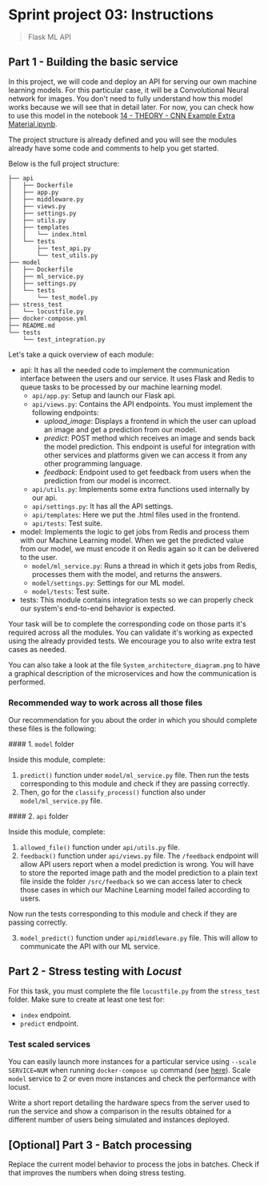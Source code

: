 # Sprint project 03: Instructions

> Flask ML API

## Part 1 - Building the basic service

In this project, we will code and deploy an API for serving our own machine learning models. For this particular case, it will be a Convolutional Neural network for images. You don't need to fully understand how this model works because we will see that in detail later. For now, you can check how to use this model in the notebook [14 - THEORY - CNN Example Extra Material.ipynb](https://drive.google.com/file/d/1ADuBSE4z2ZVIdn66YDSwxKv-58U7WEOn/view?usp=sharing).

The project structure is already defined and you will see the modules already have some code and comments to help you get started.

Below is the full project structure:

```
├── api
│   ├── Dockerfile
│   ├── app.py
│   ├── middleware.py
│   ├── views.py
│   ├── settings.py
│   ├── utils.py
│   ├── templates
│   │   └── index.html
│   └── tests
│       ├── test_api.py
│       └── test_utils.py
├── model
│   ├── Dockerfile
│   ├── ml_service.py
│   ├── settings.py
│   └── tests
│       └── test_model.py
├── stress_test
│   └── locustfile.py
├── docker-compose.yml
├── README.md
└── tests
    └── test_integration.py
```

Let's take a quick overview of each module:

- api: It has all the needed code to implement the communication interface between the users and our service. It uses Flask and Redis to queue tasks to be processed by our machine learning model.
    - `api/app.py`: Setup and launch our Flask api.
    - `api/views.py`: Contains the API endpoints. You must implement the following endpoints:
        - *upload_image*: Displays a frontend in which the user can upload an image and get a prediction from our model.
        - *predict*: POST method which receives an image and sends back the model prediction. This endpoint is useful for integration with other services and platforms given we can access it from any other programming language.
        - *feedback*: Endpoint used to get feedback from users when the prediction from our model is incorrect.
    - `api/utils.py`: Implements some extra functions used internally by our api.
    - `api/settings.py`: It has all the API settings.
    - `api/templates`: Here we put the .html files used in the frontend.
    - `api/tests`: Test suite.
- model: Implements the logic to get jobs from Redis and process them with our Machine Learning model. When we get the predicted value from our model, we must encode it on Redis again so it can be delivered to the user.
    - `model/ml_service.py`: Runs a thread in which it gets jobs from Redis, processes them with the model, and returns the answers.
    - `model/settings.py`: Settings for our ML model.
    - `model/tests`: Test suite.
- tests: This module contains integration tests so we can properly check our system's end-to-end behavior is expected.

Your task will be to complete the corresponding code on those parts it's required across all the modules. You can validate it's working as expected using the already provided tests. We encourage you to also write extra test cases as needed.

You can also take a look at the file `System_architecture_diagram.png` to have a graphical description of the microservices and how the communication is performed.

### Recommended way to work across all those files

Our recommendation for you about the order in which you should complete these files is the following:

#### 1. `model` folder

Inside this module, complete:

1. `predict()` function under `model/ml_service.py` file. Then run the tests corresponding to this module and check if they are passing correctly.
2. Then, go for the `classify_process()` function also under `model/ml_service.py` file.

#### 2. `api` folder

Inside this module, complete:

1. `allowed_file()` function under `api/utils.py` file.
2. `feedback()` function under `api/views.py` file. The `/feedback` endpoint will allow API users report when a model prediction is wrong. You will have to store the reported image path and the model prediction to a plain text file inside the folder `/src/feedback` so we can access later to check those cases in which our Machine Learning model failed according to users.

Now run the tests corresponding to this module and check if they are passing correctly.

3. `model_predict()` function under `api/middleware.py` file. This will allow to communicate the API with our ML service.

## Part 2 - Stress testing with *Locust*

For this task, you must complete the file `locustfile.py` from the `stress_test` folder. Make sure to create at least one test for:
- `index` endpoint.
- `predict` endpoint.

### Test scaled services

You can easily launch more instances for a particular service using `--scale SERVICE=NUM` when running `docker-compose up` command (see [here](https://docs.docker.com/compose/reference/up/)). Scale `model` service to 2 or even more instances and check the performance with locust.

Write a short report detailing the hardware specs from the server used to run the service and show a comparison in the results obtained for a different number of users being simulated and instances deployed.

## [Optional] Part 3 - Batch processing

Replace the current model behavior to process the jobs in batches. Check if that improves the numbers when doing stress testing.
